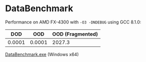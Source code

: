 # DataBenchmark

Performance on AMD FX-4300 with `-O3 -DNDEBUG` using GCC 8.1.0:

| DOD    | OOD    | OOD (Fragmented) |
|--------|--------|------------------|
| 0.0001 | 0.0001 | 2027.3           |

[DataBenchmark.exe](https://drive.google.com/open?id=1s2NZjKCtdQkIPdsHdnlU2Ta-wDtA25uG) (Windows x64)
